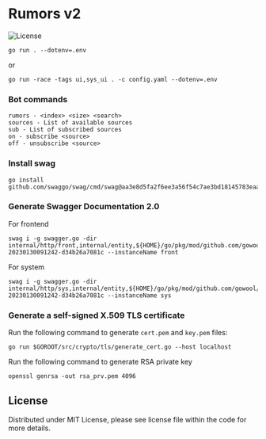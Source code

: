 # Rumors v2

![License](https://img.shields.io/dub/l/vibe-d.svg)

```shell
go run . --dotenv=.env
```

or

```shell
go run -race -tags ui,sys_ui . -c config.yaml --dotenv=.env
```

### Bot commands

```shell
rumors - <index> <size> <search>
sources - List of available sources
sub - List of subscribed sources
on - subscribe <source>
off - unsubscribe <source>
```

### Install swag

```shell
go install github.com/swaggo/swag/cmd/swag@aa3e8d5fa2f6ee3a56f54c7ae3bd18145783eaac
```

### Generate Swagger Documentation 2.0

For frontend

```shell
swag i -g swagger.go -dir internal/http/front,internal/entity,${HOME}/go/pkg/mod/github.com/gowool/wool@v0.0.0-20230130091242-d34b26a7081c --instanceName front
```

For system

```shell
swag i -g swagger.go -dir internal/http/sys,internal/entity,${HOME}/go/pkg/mod/github.com/gowool/wool@v0.0.0-20230130091242-d34b26a7081c --instanceName sys
```

### Generate a self-signed X.509 TLS certificate

Run the following command to generate `cert.pem` and `key.pem` files:

```shell
go run $GOROOT/src/crypto/tls/generate_cert.go --host localhost
```

Run the following command to generate RSA private key

```shell
openssl genrsa -out rsa_prv.pem 4096
```

## License

Distributed under MIT License, please see license file within the code for more details.
